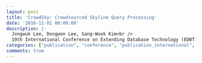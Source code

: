 ```yaml
---
layout: post
title: 'CrowdSky: Crowdsourced Skyline Query Processing'
date: '2016-11-01 00:00:00'
description: |-
  Jongwuk Lee, Dongwon Lee, Sang-Wook Kim<br />
  19th International Conference on Extending Database Technology (EDBT), 137-148, 2016
categories: ["publication", "conference", "publication_international", "conference_international"]
comments: true
---
```


